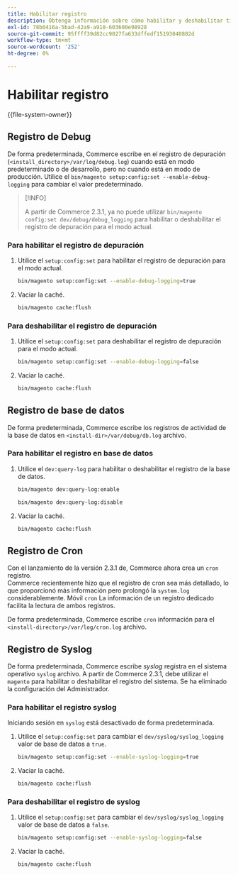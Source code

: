 ```yaml
---
title: Habilitar registro
description: Obtenga información sobre cómo habilitar y deshabilitar tipos de registro.
exl-id: 78b0416a-5bad-42a9-a918-603600e98928
source-git-commit: 95ffff39d82cc9027fa633dffedf15193040802d
workflow-type: tm+mt
source-wordcount: '252'
ht-degree: 0%

---
```


# Habilitar registro

{{file-system-owner}}

## Registro de Debug

De forma predeterminada, Commerce escribe en el registro de depuración (`<install_directory>/var/log/debug.log`) cuando está en modo predeterminado o de desarrollo, pero no cuando está en modo de producción. Utilice el `bin/magento setup:config:set --enable-debug-logging` para cambiar el valor predeterminado.

>[!INFO]
>
>A partir de Commerce 2.3.1, ya no puede utilizar `bin/magento config:set dev/debug/debug_logging` para habilitar o deshabilitar el registro de depuración para el modo actual.

### Para habilitar el registro de depuración

1. Utilice el `setup:config:set` para habilitar el registro de depuración para el modo actual.

   ```bash
   bin/magento setup:config:set --enable-debug-logging=true
   ```

1. Vaciar la caché.

   ```bash
   bin/magento cache:flush
   ```

### Para deshabilitar el registro de depuración

1. Utilice el `setup:config:set` para deshabilitar el registro de depuración para el modo actual.

   ```bash
   bin/magento setup:config:set --enable-debug-logging=false
   ```

1. Vaciar la caché.

   ```bash
   bin/magento cache:flush
   ```

## Registro de base de datos

De forma predeterminada, Commerce escribe los registros de actividad de la base de datos en `<install-dir>/var/debug/db.log` archivo.

### Para habilitar el registro en base de datos

1. Utilice el `dev:query-log` para habilitar o deshabilitar el registro de la base de datos.

   ```bash
   bin/magento dev:query-log:enable
   ```

   ```bash
   bin/magento dev:query-log:disable
   ```

1. Vaciar la caché.

   ```bash
   bin/magento cache:flush
   ```

## Registro de Cron

Con el lanzamiento de la versión 2.3.1 de, Commerce ahora crea un `cron` registro. \
Commerce recientemente hizo que el registro de cron sea más detallado, lo que proporcionó más información pero prolongó la `system.log` considerablemente.
Móvil `cron` La información de un registro dedicado facilita la lectura de ambos registros.

De forma predeterminada, Commerce escribe `cron` información para el `<install-directory>/var/log/cron.log` archivo.

## Registro de Syslog

De forma predeterminada, Commerce escribe _syslog_ registra en el sistema operativo `syslog` archivo.
A partir de Commerce 2.3.1, debe utilizar el `magento` para habilitar o deshabilitar el registro del sistema.
Se ha eliminado la configuración del Administrador.

### Para habilitar el registro syslog

Iniciando sesión en `syslog` está desactivado de forma predeterminada.

1. Utilice el `setup:config:set` para cambiar el `dev/syslog/syslog_logging` valor de base de datos a `true`.

   ```bash
   bin/magento setup:config:set --enable-syslog-logging=true
   ```

1. Vaciar la caché.

   ```bash
   bin/magento cache:flush
   ```

### Para deshabilitar el registro de syslog

1. Utilice el `setup:config:set` para cambiar el `dev/syslog/syslog_logging` valor de base de datos a `false`.

   ```bash
   bin/magento setup:config:set --enable-syslog-logging=false
   ```

1. Vaciar la caché.

   ```bash
   bin/magento cache:flush
   ```
